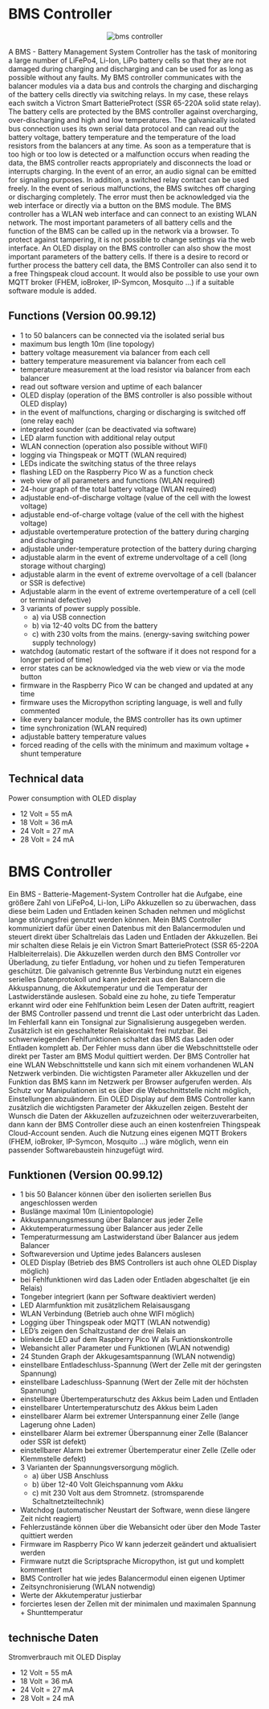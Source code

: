 # BMS Controller

<p align="center">
  <img src="https://github.com/devicplan/bms/blob/main/pictures/picture03.jpg" title="bms controller">
</p>

A BMS - Battery Management System Controller has the task of monitoring a large number of LiFePo4, Li-Ion, LiPo battery cells so that they are not damaged during charging and discharging and can be used for as long as possible without any faults.
My BMS controller communicates with the balancer modules via a data bus and controls the charging and discharging of the battery cells directly via switching relays. In my case, these relays each switch a Victron Smart BatterieProtect (SSR 65-220A solid state relay). The battery cells are protected by the BMS controller against overcharging, over-discharging and high and low temperatures. The galvanically isolated bus connection uses its own serial data protocol and can read out the battery voltage, battery temperature and the temperature of the load resistors from the balancers at any time. As soon as a temperature that is too high or too low is detected or a malfunction occurs when reading the data, the BMS controller reacts appropriately and disconnects the load or interrupts charging. In the event of an error, an audio signal can be emitted for signaling purposes. In addition, a switched relay contact can be used freely. In the event of serious malfunctions, the BMS switches off charging or discharging completely. The error must then be acknowledged via the web interface or directly via a button on the BMS module. The BMS controller has a WLAN web interface and can connect to an existing WLAN network. The most important parameters of all battery cells and the function of the BMS can be called up in the network via a browser. To protect against tampering, it is not possible to change settings via the web interface. An OLED display on the BMS controller can also show the most important parameters of the battery cells. If there is a desire to record or further process the battery cell data, the BMS Controller can also send it to a free Thingspeak cloud account. 
It would also be possible to use your own MQTT broker (FHEM, ioBroker, IP-Symcon, Mosquito ...) if a suitable software module is added.

## Functions (Version 00.99.12)

* 1 to 50 balancers can be connected via the isolated serial bus
* maximum bus length 10m (line topology)
* battery voltage measurement via balancer from each cell
* battery temperature measurement via balancer from each cell
* temperature measurement at the load resistor via balancer from each balancer
* read out software version and uptime of each balancer 
* OLED display (operation of the BMS controller is also possible without OLED display)
* in the event of malfunctions, charging or discharging is switched off (one relay each)
* integrated sounder (can be deactivated via software)
* LED alarm function with additional relay output
* WLAN connection (operation also possible without WIFI) 
* logging via Thingspeak or MQTT (WLAN required)
* LEDs indicate the switching status of the three relays
* flashing LED on the Raspberry Pico W as a function check
* web view of all parameters and functions (WLAN required)
* 24-hour graph of the total battery voltage (WLAN required)
* adjustable end-of-discharge voltage (value of the cell with the lowest voltage)
* adjustable end-of-charge voltage (value of the cell with the highest voltage)
* adjustable overtemperature protection of the battery during charging and discharging
* adjustable under-temperature protection of the battery during charging
* adjustable alarm in the event of extreme undervoltage of a cell (long storage without charging)  
* adjustable alarm in the event of extreme overvoltage of a cell (balancer or SSR is defective)
* Adjustable alarm in the event of extreme overtemperature of a cell (cell or terminal defective) 
* 3 variants of power supply possible.
  - a) via USB connection
  - b) via 12-40 volts DC from the battery
  - c) with 230 volts from the mains. (energy-saving switching power supply technology)
* watchdog (automatic restart of the software if it does not respond for a longer period of time)
* error states can be acknowledged via the web view or via the mode button
* firmware in the Raspberry Pico W can be changed and updated at any time
* firmware uses the Micropython scripting language, is well and fully commented
* like every balancer module, the BMS controller has its own uptimer
* time synchronization (WLAN required)
* adjustable battery temperature values
* forced reading of the cells with the minimum and maximum voltage + shunt temperature

## Technical data

Power consumption with OLED display
* 12 Volt = 55 mA
* 18 Volt = 36 mA
* 24 Volt = 27 mA
* 28 Volt = 24 mA

# BMS Controller

Ein BMS - Batterie-Magement-System Controller hat die Aufgabe, eine größere Zahl von LiFePo4, Li-Ion, LiPo Akkuzellen so zu überwachen, dass diese beim Laden und Entladen keinen Schaden nehmen und möglichst lange störungsfrei genutzt werden können.
Mein BMS Controller kommuniziert dafür über einen Datenbus mit den Balancermodulen und steuert direkt über Schaltrelais das Laden und Entladen der Akkuzellen. Bei mir schalten diese Relais je ein Victron Smart BatterieProtect (SSR 65-220A Halbleiterrelais). Die Akkuzellen werden durch den BMS Controller vor Überladung, zu tiefer Entladung, vor hohen und zu tiefen Temperaturen geschützt. Die galvanisch getrennte Bus Verbindung nutzt ein eigenes serielles Datenprotokoll und kann jederzeit aus den Balancern die Akkuspannung, die Akkutemperatur und die Temperatur der Lastwiderstände auslesen. Sobald eine zu hohe, zu tiefe Temperatur erkannt wird oder eine Fehlfunktion beim Lesen der Daten auftritt, reagiert der BMS Controller passend und trennt die Last oder unterbricht das Laden. Im Fehlerfall kann ein Tonsignal zur Signalisierung ausgegeben werden. Zusätzlich ist ein geschalteter Relaiskontakt frei nutzbar. Bei schwerwiegenden Fehlfunktionen schaltet das BMS das Laden oder Entladen komplett ab. Der Fehler muss dann über die Webschnittstelle oder direkt per Taster am BMS Modul quittiert werden. Der BMS Controller hat  eine WLAN Webschnittstelle und kann sich mit einem vorhandenen WLAN Netzwerk verbinden. Die wichtigsten Parameter aller Akkuzellen und der Funktion das BMS kann im Netzwerk per Browser aufgerufen werden. Als Schutz vor Manipulationen ist es über die Webschnittstelle nicht möglich, Einstellungen abzuändern. Ein OLED Display auf dem BMS Controller kann zusätzlich die wichtigsten Parameter der Akkuzellen zeigen. Besteht der Wunsch die Daten der Akkuzellen aufzuzeichnen oder weiterzuverarbeiten, dann kann der BMS Controller diese auch an einen kostenfreien Thingspeak Cloud-Account senden. 
Auch die Nutzung eines eigenen MQTT Brokers (FHEM, ioBroker, IP-Symcon, Mosquito …) wäre möglich, wenn ein passender Softwarebaustein hinzugefügt wird.

## Funktionen (Version 00.99.12)

* 1 bis 50 Balancer können über den isolierten seriellen Bus angeschlossen werden
* Buslänge maximal 10m (Linientopologie)
* Akkuspannungsmessung über Balancer aus jeder Zelle
* Akkutemperaturmessung über Balancer aus jeder Zelle
* Temperaturmessung am Lastwiderstand über Balancer aus jedem Balancer
* Softwareversion und Uptime jedes Balancers auslesen 
* OLED Display (Betrieb des BMS Controllers ist auch ohne OLED Display möglich)
* bei Fehlfunktionen wird das Laden oder Entladen abgeschaltet (je ein Relais)
* Tongeber integriert (kann per Software deaktiviert werden)
* LED Alarmfunktion mit zusätzlichem Relaisausgang
* WLAN Verbindung (Betrieb auch ohne WIFI möglich) 
* Logging über Thingspeak oder MQTT (WLAN notwendig)
* LED’s zeigen den Schaltzustand der drei Relais an
* blinkende LED auf dem Raspberry Pico W als Funktionskontrolle
* Webansicht aller Parameter und Funktionen (WLAN notwendig)
* 24 Stunden Graph der Akkugesamtspannung (WLAN notwendig)
* einstellbare Entladeschluss-Spannung (Wert der Zelle mit der geringsten Spannung)
* einstellbare Ladeschluss-Spannung (Wert der Zelle mit der höchsten Spannung)
* einstellbare Übertemperaturschutz des Akkus beim Laden und Entladen
* einstellbarer Untertemperaturschutz des Akkus beim Laden
* einstellbarer Alarm bei extremer Unterspannung einer Zelle (lange Lagerung ohne Laden)  
* einstellbarer Alarm bei extremer Überspannung einer Zelle (Balancer oder SSR ist defekt)
* einstellbarer Alarm bei extremer Übertemperatur einer Zelle (Zelle oder Klemmstelle defekt) 
* 3 Varianten der Spannungsversorgung möglich.
  - a) über USB Anschluss
  - b) über 12-40 Volt Gleichspannung vom Akku
  - c) mit 230 Volt aus dem Stromnetz. (stromsparende Schaltnetzteiltechnik)
* Watchdog (automatischer Neustart der Software, wenn diese längere Zeit nicht reagiert)
* Fehlerzustände können über die Webansicht oder über den Mode Taster quittiert werden
* Firmware im Raspberry Pico W kann jederzeit geändert und aktualisiert werden
* Firmware nutzt die Scriptsprache Micropython, ist gut und komplett kommentiert
* BMS Controller hat wie jedes Balancermodul einen eigenen Uptimer
* Zeitsynchronisierung (WLAN notwendig)
* Werte der Akkutemperatur justierbar
* forciertes lesen der Zellen mit der minimalen und maximalen Spannung + Shunttemperatur

## technische Daten

Stromverbrauch mit OLED Display
* 12 Volt = 55 mA
* 18 Volt = 36 mA
* 24 Volt = 27 mA
* 28 Volt = 24 mA
